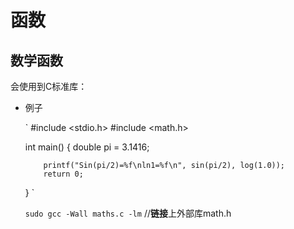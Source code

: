 函数
===========================


数学函数
----------

会使用到C标准库：
  
  - 例子
    
    `
    #include <stdio.h>
    #include <math.h>

    int main()
    {
            double pi = 3.1416;

            printf("Sin(pi/2)=%f\nln1=%f\n", sin(pi/2), log(1.0));
            return 0;
    }
    `
    
    `sudo gcc -Wall maths.c -lm`        //**链接**上外部库math.h
